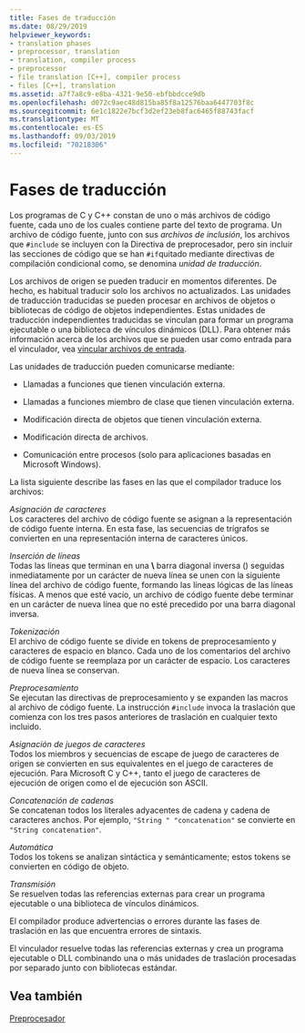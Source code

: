 ```yaml
---
title: Fases de traducción
ms.date: 08/29/2019
helpviewer_keywords:
- translation phases
- preprocessor, translation
- translation, compiler process
- preprocessor
- file translation [C++], compiler process
- files [C++], translation
ms.assetid: a7f7a8c9-e8ba-4321-9e50-ebfbbdcce9db
ms.openlocfilehash: d072c9aec48d815ba85f8a12576baa6447703f8c
ms.sourcegitcommit: 6e1c1822e7bcf3d2ef23eb8fac6465f88743facf
ms.translationtype: MT
ms.contentlocale: es-ES
ms.lasthandoff: 09/03/2019
ms.locfileid: "70218306"
---
```

# <a name="phases-of-translation"></a>Fases de traducción

Los programas de C y C++ constan de uno o más archivos de código fuente, cada uno de los cuales contiene parte del texto de programa. Un archivo de código fuente, junto con sus *archivos de inclusión*, los archivos que `#include` se incluyen con la Directiva de preprocesador, pero sin incluir las secciones de código que se han `#if`quitado mediante directivas de compilación condicional como, se denomina  *unidad de traducción*.

Los archivos de origen se pueden traducir en momentos diferentes. De hecho, es habitual traducir solo los archivos no actualizados. Las unidades de traducción traducidas se pueden procesar en archivos de objetos o bibliotecas de código de objetos independientes. Estas unidades de traducción independientes traducidas se vinculan para formar un programa ejecutable o una biblioteca de vínculos dinámicos (DLL). Para obtener más información acerca de los archivos que se pueden usar como entrada para el vinculador, vea [vincular archivos de entrada](../build/reference/link-input-files.md).

Las unidades de traducción pueden comunicarse mediante:

- Llamadas a funciones que tienen vinculación externa.

- Llamadas a funciones miembro de clase que tienen vinculación externa.

- Modificación directa de objetos que tienen vinculación externa.

- Modificación directa de archivos.

- Comunicación entre procesos (solo para aplicaciones basadas en Microsoft Windows).

La lista siguiente describe las fases en las que el compilador traduce los archivos:

*Asignación de caracteres*\
Los caracteres del archivo de código fuente se asignan a la representación de código fuente interna. En esta fase, las secuencias de trígrafos se convierten en una representación interna de caracteres únicos.

*Inserción de líneas*\
Todas las líneas que terminan en una **\\** barra diagonal inversa () seguidas inmediatamente por un carácter de nueva línea se unen con la siguiente línea del archivo de código fuente, formando las líneas lógicas de las líneas físicas. A menos que esté vacío, un archivo de código fuente debe terminar en un carácter de nueva línea que no esté precedido por una barra diagonal inversa.

*Tokenización*\
El archivo de código fuente se divide en tokens de preprocesamiento y caracteres de espacio en blanco. Cada uno de los comentarios del archivo de código fuente se reemplaza por un carácter de espacio. Los caracteres de nueva línea se conservan.

*Preprocesamiento*\
Se ejecutan las directivas de preprocesamiento y se expanden las macros al archivo de código fuente. La instrucción `#include` invoca la traslación que comienza con los tres pasos anteriores de traslación en cualquier texto incluido.

*Asignación de juegos de caracteres*\
Todos los miembros y secuencias de escape de juego de caracteres de origen se convierten en sus equivalentes en el juego de caracteres de ejecución. Para Microsoft C y C++, tanto el juego de caracteres de ejecución de origen como el de ejecución son ASCII.

*Concatenación de cadenas*\
Se concatenan todos los literales adyacentes de cadena y cadena de caracteres anchos. Por ejemplo, `"String " "concatenation"` se convierte en `"String concatenation"`.

*Automática*\
Todos los tokens se analizan sintáctica y semánticamente; estos tokens se convierten en código de objeto.

*Transmisión*\
Se resuelven todas las referencias externas para crear un programa ejecutable o una biblioteca de vínculos dinámicos.

El compilador produce advertencias o errores durante las fases de traslación en las que encuentra errores de sintaxis.

El vinculador resuelve todas las referencias externas y crea un programa ejecutable o DLL combinando una o más unidades de traslación procesadas por separado junto con bibliotecas estándar.

## <a name="see-also"></a>Vea también

[Preprocesador](../preprocessor/preprocessor.md)
